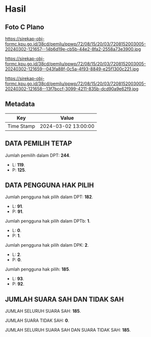 # Hasil

## Foto C Plano

https://sirekap-obj-formc.kpu.go.id/38cd/pemilu/ppwp/72/08/15/20/03/7208152003005-20240302-121657--14b6d19e-cb5b-44e2-8fa2-2558a73e3900.jpg

https://sirekap-obj-formc.kpu.go.id/38cd/pemilu/ppwp/72/08/15/20/03/7208152003005-20240302-121659--043fa88f-0c5a-4f93-8849-e25f1300c221.jpg

https://sirekap-obj-formc.kpu.go.id/38cd/pemilu/ppwp/72/08/15/20/03/7208152003005-20240302-121658--13f7bccf-3099-4211-835b-dcd90a9e62f9.jpg


## Metadata

| Key        | Value               |
| ---------- | ------------------- |
| Time Stamp | 2024-03-02 13:00:00 |


## DATA PEMILIH TETAP

Jumlah pemilih dalam DPT: **244**.
 * L: **119**.
 * P: **125**.

## DATA PENGGUNA HAK PILIH

Jumlah pengguna hak pilih dalam DPT: **182**.
 * L: **91**.
 * P: **91**.

Jumlah pengguna hak pilih dalam DPTb: **1**.
 * L: **0**.
 * P: **1**.

Jumlah pengguna hak pilih dalam DPK: **2**.
 * L: **2**.
 * P: **0**.

Jumlah pengguna hak pilih: **185**.
 * L: **93**.
 * P: **92**.

## JUMLAH SUARA SAH DAN TIDAK SAH

JUMLAH SELURUH SUARA SAH: **185**.

JUMLAH SUARA TIDAK SAH: **0**.

JUMLAH SELURUH SUARA SAH DAN SUARA TIDAK SAH: **185**.


